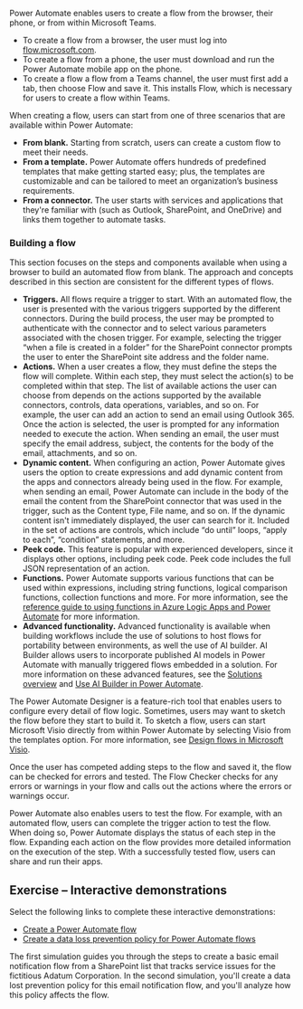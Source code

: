 Power Automate enables users to create a flow from the browser, their phone, or from within Microsoft Teams.

 -  To create a flow from a browser, the user must log into [flow.microsoft.com](https://flow.microsoft.com/?azure-portal=true).
 -  To create a flow from a phone, the user must download and run the Power Automate mobile app on the phone.
 -  To create a flow a flow from a Teams channel, the user must first add a tab, then choose Flow and save it. This installs Flow, which is necessary for users to create a flow within Teams.

When creating a flow, users can start from one of three scenarios that are available within Power Automate:

 -  **From blank.** Starting from scratch, users can create a custom flow to meet their needs.
 -  **From a template.** Power Automate offers hundreds of predefined templates that make getting started easy; plus, the templates are customizable and can be tailored to meet an organization’s business requirements.
 -  **From a connector.** The user starts with services and applications that they're familiar with (such as Outlook, SharePoint, and OneDrive) and links them together to automate tasks.

### Building a flow

This section focuses on the steps and components available when using a browser to build an automated flow from blank. The approach and concepts described in this section are consistent for the different types of flows.

 -  **Triggers.** All flows require a trigger to start. With an automated flow, the user is presented with the various triggers supported by the different connectors. During the build process, the user may be prompted to authenticate with the connector and to select various parameters associated with the chosen trigger. For example, selecting the trigger “when a file is created in a folder” for the SharePoint connector prompts the user to enter the SharePoint site address and the folder name.
 -  **Actions.** When a user creates a flow, they must define the steps the flow will complete. Within each step, they must select the action(s) to be completed within that step. The list of available actions the user can choose from depends on the actions supported by the available connectors, controls, data operations, variables, and so on. For example, the user can add an action to send an email using Outlook 365. Once the action is selected, the user is prompted for any information needed to execute the action. When sending an email, the user must specify the email address, subject, the contents for the body of the email, attachments, and so on. ‎
 -  **Dynamic content.** When configuring an action, Power Automate gives users the option to create expressions and add dynamic content from the apps and connectors already being used in the flow. For example, when sending an email, Power Automate can include in the body of the email the content from the SharePoint connector that was used in the trigger, such as the Content type, File name, and so on. If the dynamic content isn't immediately displayed, the user can search for it. Included in the set of actions are controls, which include “do until” loops, “apply to each”, “condition” statements, and more.
 -  **Peek code.** This feature is popular with experienced developers, since it displays other options, including peek code. Peek code includes the full JSON representation of an action.
 -  **Functions.** Power Automate supports various functions that can be used within expressions, including string functions, logical comparison functions, collection functions and more. For more information, see the [reference guide to using functions in Azure Logic Apps and Power Automate](/azure/logic-apps/workflow-definition-language-functions-reference?azure-portal=true) for more information.
 -  **Advanced functionality.** Advanced functionality is available when building workflows include the use of solutions to host flows for portability between environments, as well the use of AI builder. AI Builder allows users to incorporate published AI models in Power Automate with manually triggered flows embedded in a solution. For more information on these advanced features, see the [Solutions overview](/power-automate/overview-solution-flows?azure-portal=true) and [Use AI Builder in Power Automate](/ai-builder/use-in-flow-overview?azure-portal=true).

The Power Automate Designer is a feature-rich tool that enables users to configure every detail of flow logic. Sometimes, users may want to sketch the flow before they start to build it. To sketch a flow, users can start Microsoft Visio directly from within Power Automate by selecting Visio from the templates option. For more information, see [Design flows in Microsoft Visio](/power-automate/visio-flows?azure-portal=true).

Once the user has competed adding steps to the flow and saved it, the flow can be checked for errors and tested. The Flow Checker checks for any errors or warnings in your flow and calls out the actions where the errors or warnings occur.

Power Automate also enables users to test the flow. For example, with an automated flow, users can complete the trigger action to test the flow. When doing so, Power Automate displays the status of each step in the flow. Expanding each action on the flow provides more detailed information on the execution of the step. With a successfully tested flow, users can share and run their apps.

## **Exercise – Interactive demonstrations**

Select the following links to complete these interactive demonstrations:

 -  [Create a Power Automate flow](https://edxinteractivepage.blob.core.windows.net/edxpages/MS-100/M4-L3-E8-T1/index.html?azure-portal=true)
 -  [Create a data loss prevention policy for Power Automate flows](https://edxinteractivepage.blob.core.windows.net/edxpages/MS-100/M4-L3-E9-T1/index.html?azure-portal=true)

The first simulation guides you through the steps to create a basic email notification flow from a SharePoint list that tracks service issues for the fictitious Adatum Corporation. In the second simulation, you'll create a data lost prevention policy for this email notification flow, and you'll analyze how this policy affects the flow.
